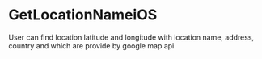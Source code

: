 # GetLocationNameiOS
User can find location latitude and longitude with location name, address, country and which are provide by google map api
